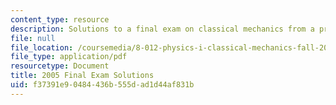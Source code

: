 ```yaml
---
content_type: resource
description: Solutions to a final exam on classical mechanics from a previous semester.
file: null
file_location: /coursemedia/8-012-physics-i-classical-mechanics-fall-2008/f37391e90484436b555dad1d44af831b_final_f05sol.pdf
file_type: application/pdf
resourcetype: Document
title: 2005 Final Exam Solutions
uid: f37391e9-0484-436b-555d-ad1d44af831b
---
```

